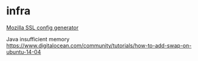 # infra
[Mozilla SSL config generator](https://mozilla.github.io/server-side-tls/ssl-config-generator/)

Java insufficient memory
https://www.digitalocean.com/community/tutorials/how-to-add-swap-on-ubuntu-14-04
